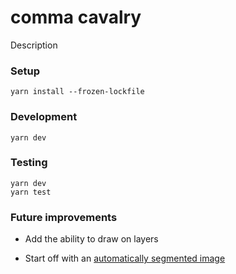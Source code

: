 # comma cavalry

Description

### Setup

```
yarn install --frozen-lockfile
```

### Development

```
yarn dev
```

### Testing

```
yarn dev
yarn test
```

### Future improvements

* Add the ability to draw on layers

* Start off with an [automatically segmented image](https://colab.research.google.com/github/lexfridman/mit-deep-learning/blob/master/tutorial_driving_scene_segmentation/tutorial_driving_scene_segmentation.ipynb)
